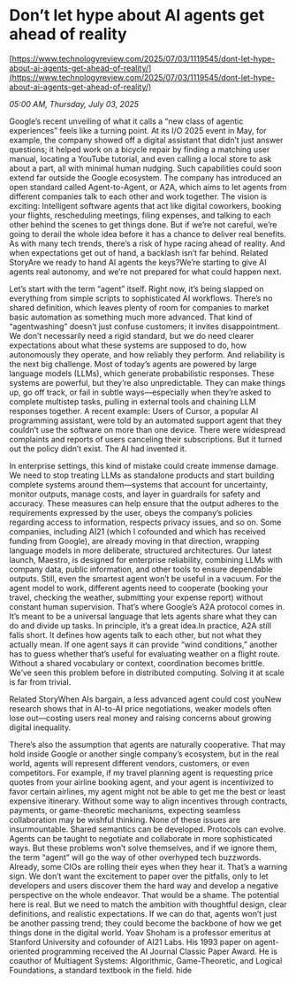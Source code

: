 # Don’t let hype about AI agents get ahead of reality

[https://www.technologyreview.com/2025/07/03/1119545/dont-let-hype-about-ai-agents-get-ahead-of-reality/](https://www.technologyreview.com/2025/07/03/1119545/dont-let-hype-about-ai-agents-get-ahead-of-reality/)

*05:00 AM, Thursday, July 03, 2025*

Google’s recent unveiling of what it calls a “new class of agentic experiences” feels like a turning point. At its I/O 2025 event in May, for example, the company showed off a digital assistant that didn’t just answer questions; it helped work on a bicycle repair by finding a matching user manual, locating a YouTube tutorial, and even calling a local store to ask about a part, all with minimal human nudging. Such capabilities could soon extend far outside the Google ecosystem. The company has introduced an open standard called Agent-to-Agent, or A2A, which aims to let agents from different companies talk to each other and work together. The vision is exciting: Intelligent software agents that act like digital coworkers, booking your flights, rescheduling meetings, filing expenses, and talking to each other behind the scenes to get things done. But if we’re not careful, we’re going to derail the whole idea before it has a chance to deliver real benefits. As with many tech trends, there’s a risk of hype racing ahead of reality. And when expectations get out of hand, a backlash isn’t far behind. Related StoryAre we ready to hand AI agents the keys?We’re starting to give AI agents real autonomy, and we’re not prepared for what could happen next.

Let’s start with the term “agent” itself. Right now, it’s being slapped on everything from simple scripts to sophisticated AI workflows. There’s no shared definition, which leaves plenty of room for companies to market basic automation as something much more advanced. That kind of “agentwashing” doesn’t just confuse customers; it invites disappointment. We don’t necessarily need a rigid standard, but we do need clearer expectations about what these systems are supposed to do, how autonomously they operate, and how reliably they perform. And reliability is the next big challenge. Most of today’s agents are powered by large language models (LLMs), which generate probabilistic responses. These systems are powerful, but they’re also unpredictable. They can make things up, go off track, or fail in subtle ways—especially when they’re asked to complete multistep tasks, pulling in external tools and chaining LLM responses together. A recent example: Users of Cursor, a popular AI programming assistant, were told by an automated support agent that they couldn’t use the software on more than one device. There were widespread complaints and reports of users canceling their subscriptions. But it turned out the policy didn’t exist. The AI had invented it.

In enterprise settings, this kind of mistake could create immense damage. We need to stop treating LLMs as standalone products and start building complete systems around them—systems that account for uncertainty, monitor outputs, manage costs, and layer in guardrails for safety and accuracy. These measures can help ensure that the output adheres to the requirements expressed by the user, obeys the company’s policies regarding access to information, respects privacy issues, and so on. Some companies, including AI21 (which I cofounded and which has received funding from Google), are already moving in that direction, wrapping language models in more deliberate, structured architectures. Our latest launch, Maestro, is designed for enterprise reliability, combining LLMs with company data, public information, and other tools to ensure dependable outputs. Still, even the smartest agent won’t be useful in a vacuum. For the agent model to work, different agents need to cooperate (booking your travel, checking the weather, submitting your expense report) without constant human supervision. That’s where Google’s A2A protocol comes in. It’s meant to be a universal language that lets agents share what they can do and divide up tasks. In principle, it’s a great idea.In practice, A2A still falls short. It defines how agents talk to each other, but not what they actually mean. If one agent says it can provide “wind conditions,” another has to guess whether that’s useful for evaluating weather on a flight route. Without a shared vocabulary or context, coordination becomes brittle. We’ve seen this problem before in distributed computing. Solving it at scale is far from trivial.

Related StoryWhen AIs bargain, a less advanced agent could cost youNew research shows that in AI-to-AI price negotiations, weaker models often lose out—costing users real money and raising concerns about growing digital inequality.

There’s also the assumption that agents are naturally cooperative. That may hold inside Google or another single company’s ecosystem, but in the real world, agents will represent different vendors, customers, or even competitors. For example, if my travel planning agent is requesting price quotes from your airline booking agent, and your agent is incentivized to favor certain airlines, my agent might not be able to get me the best or least expensive itinerary. Without some way to align incentives through contracts, payments, or game-theoretic mechanisms, expecting seamless collaboration may be wishful thinking. None of these issues are insurmountable. Shared semantics can be developed. Protocols can evolve. Agents can be taught to negotiate and collaborate in more sophisticated ways. But these problems won’t solve themselves, and if we ignore them, the term “agent” will go the way of other overhyped tech buzzwords. Already, some CIOs are rolling their eyes when they hear it. That’s a warning sign. We don’t want the excitement to paper over the pitfalls, only to let developers and users discover them the hard way and develop a negative perspective on the whole endeavor. That would be a shame. The potential here is real. But we need to match the ambition with thoughtful design, clear definitions, and realistic expectations. If we can do that, agents won’t just be another passing trend; they could become the backbone of how we get things done in the digital world. Yoav Shoham is a professor emeritus at Stanford University and cofounder of AI21 Labs. His 1993 paper on agent-oriented programming received the AI Journal Classic Paper Award. He is coauthor of Multiagent Systems: Algorithmic, Game-Theoretic, and Logical Foundations, a standard textbook in the field. hide

